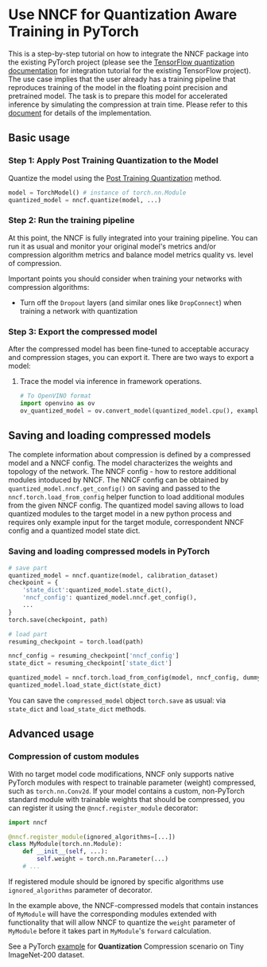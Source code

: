 # Use NNCF for Quantization Aware Training in PyTorch

This is a step-by-step tutorial on how to integrate the NNCF package into the existing PyTorch project (please see the [TensorFlow quantization documentation](../other_algorithms/LegacyQuantization.md) for integration tutorial for the existing TensorFlow project).
The use case implies that the user already has a training pipeline that reproduces training of the model in the floating  point precision and pretrained model.
The task is to prepare this model for accelerated inference by simulating the compression at train time.
Please refer to this [document](/docs/usage/training_time_compression/other_algorithms/LegacyQuantization.md) for details of the implementation.

## Basic usage

### Step 1: Apply Post Training Quantization to the Model

Quantize the model using the [Post Training Quantization](../../post_training_compression/post_training_quantization/Usage.md) method.

```python
model = TorchModel() # instance of torch.nn.Module
quantized_model = nncf.quantize(model, ...)
```

### Step 2: Run the training pipeline

At this point, the NNCF is fully integrated into your training pipeline.
You can run it as usual and monitor your original model's metrics and/or compression algorithm metrics and balance model metrics quality vs. level of compression.

Important points you should consider when training your networks with compression algorithms:

- Turn off the `Dropout` layers (and similar ones like `DropConnect`) when training a network with quantization

### Step 3: Export the compressed model

After the compressed model has been fine-tuned to acceptable accuracy and compression stages, you can export it. There are two ways to export a model:

1. Trace the model via inference in framework operations.

    ```python
    # To OpenVINO format
    import openvino as ov
    ov_quantized_model = ov.convert_model(quantized_model.cpu(), example_input=dummy_input)
    ```

## Saving and loading compressed models

The complete information about compression is defined by a compressed model and a NNCF config.
The model characterizes the weights and topology of the network. The NNCF config - how to restore additional modules intoduced by NNCF.
The NNCF config can be obtained by `quantized_model.nncf.get_config()` on saving and passed to the
`nncf.torch.load_from_config` helper function to load additional modules from the given NNCF config.
The quantized model saving allows to load quantized modules to the target model in a new python process and
requires only example input for the target module, correspondent NNCF config and a quantized model state dict.

### Saving and loading compressed models in PyTorch

```python
# save part
quantized_model = nncf.quantize(model, calibration_dataset)
checkpoint = {
    'state_dict':quantized_model.state_dict(),
    'nncf_config': quantized_model.nncf.get_config(),
    ...
}
torch.save(checkpoint, path)

# load part
resuming_checkpoint = torch.load(path)

nncf_config = resuming_checkpoint['nncf_config']
state_dict = resuming_checkpoint['state_dict']

quantized_model = nncf.torch.load_from_config(model, nncf_config, dummy_input)
quantized_model.load_state_dict(state_dict)
```

You can save the `compressed_model` object `torch.save` as usual: via `state_dict` and `load_state_dict` methods.

## Advanced usage

### Compression of custom modules

With no target model code modifications, NNCF only supports native PyTorch modules with respect to trainable parameter (weight) compressed, such as `torch.nn.Conv2d`.
If your model contains a custom, non-PyTorch standard module with trainable weights that should be compressed, you can register it using the `@nncf.register_module` decorator:

```python
import nncf

@nncf.register_module(ignored_algorithms=[...])
class MyModule(torch.nn.Module):
    def __init__(self, ...):
        self.weight = torch.nn.Parameter(...)
    # ...
```

If registered module should be ignored by specific algorithms use `ignored_algorithms` parameter of decorator.

In the example above, the NNCF-compressed models that contain instances of `MyModule` will have the corresponding modules extended with functionality that will allow NNCF to quantize the `weight` parameter of `MyModule` before it takes part in `MyModule`'s `forward` calculation.

See a PyTorch [example](/examples/quantization_aware_training/torch/resnet18/README.md) for **Quantization** Compression scenario on Tiny ImageNet-200 dataset.

